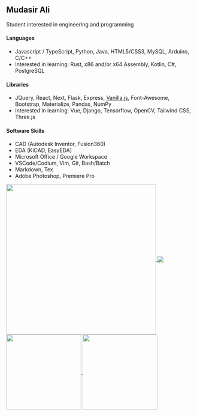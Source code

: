 ## Mudasir Ali

Student interested in engineering and programming

#### Languages
- Javascript / TypeScript, Python, Java, HTML5/CSS3, MySQL, Arduino, C/C++
- Interested in learning: Rust, x86 and/or x64 Assembly, Kotlin, C#, PostgreSQL

#### Libraries
- JQuery, React, Next, Flask, Express, [Vanilla.js](http://vanilla-js.com/), Font-Awesome, Bootstrap, Materialize, Pandas, NumPy
- Interested in learning: Vue, Django, Tensorflow, OpenCV, Tailwind CSS, Three.js

#### Software Skills
- CAD (Autodesk Inventor, Fusion360)
- EDA (KiCAD, EasyEDA)
- Microsoft Office / Google Workspace
- VSCode/Codium, Vim, Git, Bash/Batch 
- Markdown, Tex
- Adobe Photoshop, Premiere Pro

<a href="mailto:mmxali22@gmail.com">
  <img src="https://github-readme-stats.vercel.app/api/top-langs/?username=mud-ali&theme=material-palenight&langs_count=6&hide=ejs,html" height="400" align="center" />
  <img src="https://api.githubtrends.io/user/svg/mud-ali/repos?time_range=one_year&loc_metric=changed&theme=synthwaves" align="center"/>
</a>

<br/>

<a href="github.com/mud-ali">
  <img src="https://github-readme-stats-ten-gilt.vercel.app/api?username=mud-ali&show_icons=true&count_private=true&theme=dracula&custom_title=mud-ali" height="200" align="center" /> 

  <img src="https://streak-stats.demolab.com?user=mud-ali&theme=tokyonight&hide_border=true&border_radius=6&date_format=M%20j%5B%2C%20Y%5D" height="200" align="center" />
</a>

